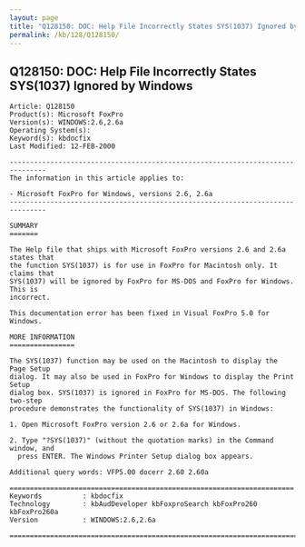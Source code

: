 ```yaml
---
layout: page
title: "Q128150: DOC: Help File Incorrectly States SYS(1037) Ignored by Windows"
permalink: /kb/128/Q128150/
---
```


## Q128150: DOC: Help File Incorrectly States SYS(1037) Ignored by Windows

	Article: Q128150
	Product(s): Microsoft FoxPro
	Version(s): WINDOWS:2.6,2.6a
	Operating System(s): 
	Keyword(s): kbdocfix
	Last Modified: 12-FEB-2000
	
	-------------------------------------------------------------------------------
	The information in this article applies to:
	
	- Microsoft FoxPro for Windows, versions 2.6, 2.6a 
	-------------------------------------------------------------------------------
	
	SUMMARY
	=======
	
	The Help file that ships with Microsoft FoxPro versions 2.6 and 2.6a states that
	the function SYS(1037) is for use in FoxPro for Macintosh only. It claims that
	SYS(1037) will be ignored by FoxPro for MS-DOS and FoxPro for Windows. This is
	incorrect.
	
	This documentation error has been fixed in Visual FoxPro 5.0 for Windows.
	
	MORE INFORMATION
	================
	
	The SYS(1037) function may be used on the Macintosh to display the Page Setup
	dialog. It may also be used in FoxPro for Windows to display the Print Setup
	dialog box. SYS(1037) is ignored in FoxPro for MS-DOS. The following two-step
	procedure demonstrates the functionality of SYS(1037) in Windows:
	
	1. Open Microsoft FoxPro version 2.6 or 2.6a for Windows.
	
	2. Type "?SYS(1037)" (without the quotation marks) in the Command window, and
	  press ENTER. The Windows Printer Setup dialog box appears.
	
	Additional query words: VFP5.00 docerr 2.60 2.60a
	
	======================================================================
	Keywords          : kbdocfix 
	Technology        : kbAudDeveloper kbFoxproSearch kbFoxPro260 kbFoxPro260a
	Version           : WINDOWS:2.6,2.6a
	
	=============================================================================
	
